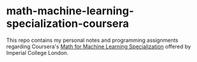 # math-machine-learning-specialization-coursera

This repo contains my personal notes and programming assignments regarding Coursera's [Math for Machine Learning Specialization](https://www.coursera.org/specializations/mathematics-machine-learning) offered by Imperial College London.
